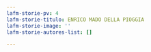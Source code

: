 ```yaml
---
lafm-storie-pv: 4
lafm-storie-titulo: ENRICO MADO DELLA PIOGGIA
lafm-storie-image: ''
lafm-storie-autores-list: []

---
```

